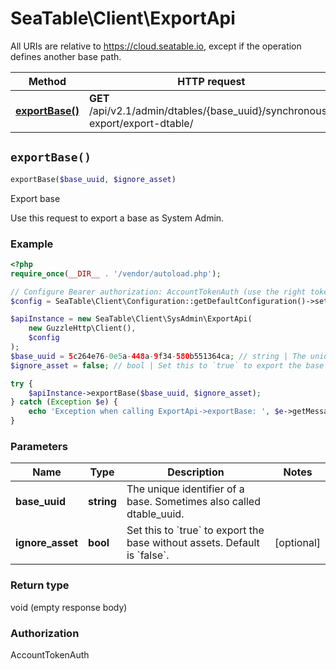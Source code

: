 # SeaTable\Client\ExportApi

All URIs are relative to https://cloud.seatable.io, except if the operation defines another base path.

| Method | HTTP request | Description |
| ------------- | ------------- | ------------- |
| [**exportBase()**](ExportApi.md#exportBase) | **GET** /api/v2.1/admin/dtables/{base_uuid}/synchronous-export/export-dtable/ | Export base |


## `exportBase()`

```php
exportBase($base_uuid, $ignore_asset)
```

Export base

Use this request to export a base as System Admin.

### Example

```php
<?php
require_once(__DIR__ . '/vendor/autoload.php');

// Configure Bearer authorization: AccountTokenAuth (use the right token for your request)
$config = SeaTable\Client\Configuration::getDefaultConfiguration()->setAccessToken('YOUR_TOKEN');

$apiInstance = new SeaTable\Client\SysAdmin\ExportApi(
    new GuzzleHttp\Client(),
    $config
);
$base_uuid = 5c264e76-0e5a-448a-9f34-580b551364ca; // string | The unique identifier of a base. Sometimes also called dtable_uuid.
$ignore_asset = false; // bool | Set this to `true` to export the base without assets. Default is `false`.

try {
    $apiInstance->exportBase($base_uuid, $ignore_asset);
} catch (Exception $e) {
    echo 'Exception when calling ExportApi->exportBase: ', $e->getMessage(), PHP_EOL;
}
```

### Parameters

| Name | Type | Description  | Notes |
| ------------- | ------------- | ------------- | ------------- |
| **base_uuid** | **string**| The unique identifier of a base. Sometimes also called dtable_uuid. | |
| **ignore_asset** | **bool**| Set this to &#x60;true&#x60; to export the base without assets. Default is &#x60;false&#x60;. | [optional] |

### Return type

void (empty response body)

### Authorization

AccountTokenAuth



